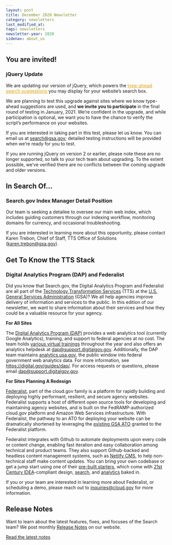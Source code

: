 ```yaml
---
layout: post
title: December 2020 Newsletter
category: newsletters
last_modified_at: 
tags: newsletters
newsletter-year: 2020
sidenav: about_us
---
```


## You are invited!

### jQuery Update

We are updating our version of jQuery, which powers the <a href="https://search.gov/manual/typeahead-api.html?utm_campaign=Search.gov%20Newsletter&amp;utm_source=hs_email&amp;utm_medium=email&amp;_hsenc=p2ANqtz-_WiGdHWnXs1ICUsI2mKS0CDrVvYI9zQBDnvnR2dWmCZ9oJJfLiJrkyaAE2yuTFWzXvCtyO"> <span style="color: #dca10d; text-decoration: underline;">type-ahead search suggestions</a> you may display for your website’s search box.

We are planning to test this upgrade against sites where we know type-ahead suggestions are used, and **we invite you to participate** in the final round of testing in January, 2021. We’re confident in the upgrade, and while participation is optional, we want you to have the chance to verify the script’s performance on your websites.

If you are interested in taking part in this test, please let us know. You can email us at search@gsa.gov; detailed testing instructions will be provided when we’re ready for you to test.

If you are running jQuery on version 2 or earlier, please note these are no longer supported, so talk to your tech team about upgrading. To the extent possible, we’ve verified there are no conflicts between the coming upgrade and older versions.

## In Search Of...

### Search.gov Index Manager Detail Position

Our team is seeking a detailee to oversee our main web index, which includes guiding customers through our indexing workflow, monitoring domains for currency, and occasional troubleshooting.

If you are interested in learning more about this opportunity, please contact Karen Trebon, Chief of Staff, TTS Office of Solutions (<a href="mailto:karen.trebon@gsa.gov">karen.trebon@gsa.gov</a>).

## Get To Know the TTS Stack

### Digital Analytics Program (DAP) and Federalist

Did you know that Search.gov, the Digital Analytics Program and Federalist are all part of the <a href="http://www.gsa.gov/tts?utm_campaign=Search.gov%20Newsletter&amp;utm_source=hs_email&amp;utm_medium=email&amp;_hsenc=p2ANqtz-_WiGdHWnXs1ICUsI2mKS0CDrVvYI9zQBDnvnR2dWmCZ9oJJfLiJrkyaAE2yuTFWzXvCtyO">Technology Transformation Services</a> (TTS) at the <a href="https://www.gsa.gov/?utm_campaign=Search.gov%20Newsletter&amp;utm_source=hs_email&amp;utm_medium=email&amp;_hsenc=p2ANqtz-_WiGdHWnXs1ICUsI2mKS0CDrVvYI9zQBDnvnR2dWmCZ9oJJfLiJrkyaAE2yuTFWzXvCtyO">U.S. General Services Administration</a> (GSA)? We all help agencies improve delivery of information and services to the public. In this edition of our newsletter, we want to share information about their services and how they could be a valuable resource for your agency.

**For All Sites**

The <a href="https://digital.gov/guides/dap/?utm_campaign=Search.gov%20Newsletter&amp;utm_source=hs_email&amp;utm_medium=email&amp;_hsenc=p2ANqtz-_WiGdHWnXs1ICUsI2mKS0CDrVvYI9zQBDnvnR2dWmCZ9oJJfLiJrkyaAE2yuTFWzXvCtyO" rel="noopener">Digital Analytics Program (DAP)</a> provides a web analytics tool (currently Google Analytics), training, and support to federal agencies at no cost. The team holds <a href="https://www.youtube.com/playlist?list=PLd9b-GuOJ3nEz1NYl66orgVZIu17laKba&amp;utm_campaign=Search.gov%20Newsletter&amp;utm_source=hs_email&amp;utm_medium=email&amp;_hsenc=p2ANqtz-_WiGdHWnXs1ICUsI2mKS0CDrVvYI9zQBDnvnR2dWmCZ9oJJfLiJrkyaAE2yuTFWzXvCtyO">various virtual trainings</a> throughout the year and also offers an analytics helpdesk at <a href="mailto:dap@support.digitalgov.gov">dap@support.digitalgov.gov</a>. Additionally, the DAP team maintains <a href="http://analytics.usa.gov/?utm_campaign=Search.gov%20Newsletter&amp;utm_source=hs_email&amp;utm_medium=email&amp;_hsenc=p2ANqtz-_WiGdHWnXs1ICUsI2mKS0CDrVvYI9zQBDnvnR2dWmCZ9oJJfLiJrkyaAE2yuTFWzXvCtyO">analytics.usa.gov</a>, the public window into federal government web analytics data. For more information, see <a href="https://digital.gov/guides/dap/?utm_campaign=Search.gov%20Newsletter&amp;utm_source=hs_email&amp;utm_medium=email&amp;_hsenc=p2ANqtz-_WiGdHWnXs1ICUsI2mKS0CDrVvYI9zQBDnvnR2dWmCZ9oJJfLiJrkyaAE2yuTFWzXvCtyO" target="_blank">https://digital.gov/guides/dap/</a>. For access requests or questions, please email <a href="mailto:dap@support.digitalgov.gov" target="_blank">dap@support.digitalgov.gov</a>.

**For Sites Planning A Redesign**

<a href="https://federalist.18f.gov/?utm_campaign=Search.gov%20Newsletter&amp;utm_source=hs_email&amp;utm_medium=email&amp;_hsenc=p2ANqtz-_WiGdHWnXs1ICUsI2mKS0CDrVvYI9zQBDnvnR2dWmCZ9oJJfLiJrkyaAE2yuTFWzXvCtyO" rel="noopener">Federalist</a>, part of the cloud.gov family is a platform for rapidly building and deploying highly performant, resilient, and secure agency websites. Federalist supports a host of different open source tools for developing and maintaining agency websites, and is built on the FedRAMP-authorized cloud.gov platform and Amazon Web Services infrastructure. With Federalist, the pathway to an ATO for deploying your website can be dramatically shortened by leveraging the <a href="https://federalist.18f.gov/assets/documents/Federalist-Compliance-Memo.pdf?utm_campaign=Search.gov%20Newsletter&amp;utm_source=hs_email&amp;utm_medium=email&amp;_hsenc=p2ANqtz-_WiGdHWnXs1ICUsI2mKS0CDrVvYI9zQBDnvnR2dWmCZ9oJJfLiJrkyaAE2yuTFWzXvCtyO">existing GSA ATO</a> granted to the Federalist platform.

Federalist integrates with Github to automate deployments upon every code or content change, enabling fast iteration and easy collaboration among technical and product teams. They also support Github-backed and headless content management systems, such as <a href="https://www.netlifycms.org/?utm_campaign=Search.gov%20Newsletter&amp;utm_source=hs_email&amp;utm_medium=email&amp;_hsenc=p2ANqtz-_WiGdHWnXs1ICUsI2mKS0CDrVvYI9zQBDnvnR2dWmCZ9oJJfLiJrkyaAE2yuTFWzXvCtyO">Netlify CMS</a>, to help non-technical staff make content updates. You can bring your own codebase or get a jump start using one of their <a href="https://federalist.18f.gov/documentation/templates/?utm_campaign=Search.gov%20Newsletter&amp;utm_source=hs_email&amp;utm_medium=email&amp;_hsenc=p2ANqtz-_WiGdHWnXs1ICUsI2mKS0CDrVvYI9zQBDnvnR2dWmCZ9oJJfLiJrkyaAE2yuTFWzXvCtyO">pre-built starters</a>, which come with <a href="https://digital.gov/resources/21st-century-integrated-digital-experience-act/?utm_campaign=Search.gov%20Newsletter&amp;utm_source=hs_email&amp;utm_medium=email&amp;_hsenc=p2ANqtz-_WiGdHWnXs1ICUsI2mKS0CDrVvYI9zQBDnvnR2dWmCZ9oJJfLiJrkyaAE2yuTFWzXvCtyO">21st Century IDEA</a>-compliant design, <a href="https://search.gov/?utm_campaign=Search.gov%20Newsletter&amp;utm_source=hs_email&amp;utm_medium=email&amp;_hsenc=p2ANqtz-_WiGdHWnXs1ICUsI2mKS0CDrVvYI9zQBDnvnR2dWmCZ9oJJfLiJrkyaAE2yuTFWzXvCtyO" target="_blank">search</a>, and <a href="https://digital.gov/guides/dap/?utm_campaign=Search.gov%20Newsletter&amp;utm_source=hs_email&amp;utm_medium=email&amp;_hsenc=p2ANqtz-_WiGdHWnXs1ICUsI2mKS0CDrVvYI9zQBDnvnR2dWmCZ9oJJfLiJrkyaAE2yuTFWzXvCtyO" style="-webkit-text-size-adjust:100%; -ms-text-size-adjust:100%" data-hs-link-id="2" target="_blank">analytics</a> baked in.

If you or your team are interested in learning more about Federalist, or scheduling a demo, please reach out to <a href="mailto:inquiries@cloud.gov">inquiries@cloud.gov</a> for more information.

## Release Notes

Want to learn about the latest features, fixes, and focuses of the Search team? We post monthly <a href="https://search.gov/tagged/release-notes/?utm_campaign=Search.gov%20Newsletter&amp;utm_source=hs_email&amp;utm_medium=email&amp;_hsenc=p2ANqtz-_WiGdHWnXs1ICUsI2mKS0CDrVvYI9zQBDnvnR2dWmCZ9oJJfLiJrkyaAE2yuTFWzXvCtyO">Release Notes</a><span style="color: #212121;"> on our website.

<a href="https://search.gov/releases/november-2020.html?utm_campaign=Search.gov%20Newsletter&amp;utm_source=hs_email&amp;utm_medium=email&amp;_hsenc=p2ANqtz-_WiGdHWnXs1ICUsI2mKS0CDrVvYI9zQBDnvnR2dWmCZ9oJJfLiJrkyaAE2yuTFWzXvCtyO" rel="noopener">Read the latest notes</a>